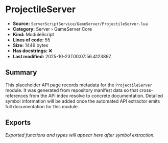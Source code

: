 # ProjectileServer

- **Source:** `ServerScriptService/GameServer/ProjectileServer.lua`
- **Category:** Server › GameServer Core
- **Kind:** ModuleScript
- **Lines of code:** 55
- **Size:** 1446 bytes
- **Has docstrings:** ❌
- **Last modified:** 2025-10-23T00:07:56.412389Z

## Summary

This placeholder API page records metadata for the `ProjectileServer` module. It was generated
from repository manifest data so that cross-references from the API index resolve to
concrete documentation. Detailed symbol information will be added once the automated
API extractor emits full documentation for this module.

## Exports

_Exported functions and types will appear here after symbol extraction._
